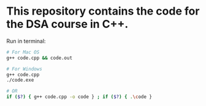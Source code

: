 # This repository contains the code for the DSA course in C++.

Run in terminal:
  ```bash
  # For Mac OS
  g++ code.cpp && code.out

  # For Windows
  g++ code.cpp
  ./code.exe

  # OR
  if ($?) { g++ code.cpp -o code } ; if ($?) { .\code }
  ```